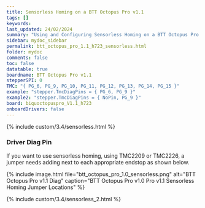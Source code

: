 ```yaml
---
title: Sensorless Homing on a BTT Octopus Pro v1.1
tags: []
keywords: 
last_updated: 24/02/2024
summary: "Using and Configuring Sensorless Homing on a BTT Octopus Pro v1.1"
sidebar: mydoc_sidebar
permalink: btt_octopus_pro_1.1_h723_sensorless.html
folder: mydoc
comments: false
toc: false
datatable: true
boardname: BTT Octopus Pro v1.1
stepperSPI: 0
TMC: "{ PG_6, PG_9, PG_10, PG_11, PG_12, PG_13, PG_14, PG_15 }"
example: "stepper.TmcDiagPins = { PG_6, PG_9 }"
example2: "stepper.TmcDiagPins = { NoPin, PG_9 }"
board: biquoctopuspro_V1.1_h723
onboardDrivers: false
---
```


{% include custom/3.4/sensorless.html %}

### Driver Diag Pin

If you want to use sensorless homing, using TMC2209 or TMC2226, a jumper needs adding next to each appropriate endstop as shown below.  

{% include image.html file="btt_octopus_pro_1.0_sensorless.png" alt="BTT Octopus Pro v1.1 Diag" caption="BTT Octopus Pro v1.0 Pro v1.1 Sensorless Homing Jumper Locations" %}

{% include custom/3.4/sensorless_2.html %}
